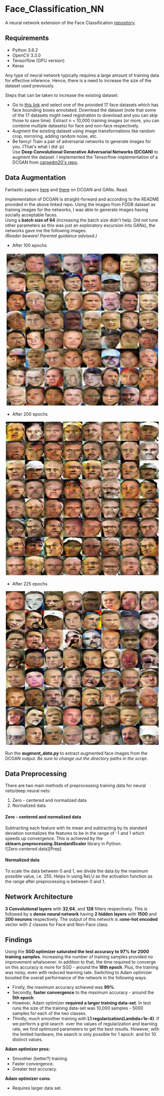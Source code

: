 # Face_Classification_NN
A neural network extension of the Face Classification [repository].

## Requirements
* Python 3.6.2
* OpenCV 3.3.0
* Tensorflow (GPU version)
* Keras


Any type of neural network typically requires a large amount of training data for effective inference. Hence, there is a need to increase the size of the dataset used previously.

Steps that can be taken to increase the existing dataset:
* Go to [this link] and select one of the provided 17 face datasets which has face bounding boxes annotated. Download the dataset (note that some of the 17 datasets might need registration to download and you can skip those to save time). Extract n = 10,000 training images (or more, you can combine multiple datasets) for face and non-face respectively.
* Augment the existing dataset using image transformations like random crop, mirroring, adding random noise, etc.
* Be fancy! Train a pair of adversarial networks to generate images for you. (That's what I did :p)  
Use **​Deep Convolutional ​Generative Adversarial Networks (DCGAN)** to augment the
dataset. I implemented the Tensorflow implementation of a DCGAN from [carpedm20's repo].

## Data Augmentation

Fantastic papers [here] and [there] on DCGAN and GANs. Read.

Implementation of DCGAN is straight-forward and according to the README provided in the above linked repo. Using the images from FDDB dataset as training images for the networks, I was able to generate images having socially acceptable faces.  
Using a **batch size of 64** (increasing the batch size didn't help. Did not tune other parameters as this was just an exploratory excursion into GANs), the networks gave me the following images:  
*(Reader beware! Parental guidance advised.)*

* After 100 epochs

![GAN 100eps][100eps]

* After 200 epochs

![GAN 200eps][200eps]

* After 225 epochs

![GAN 225eps][225eps]

Run the ***augment_data.py*** to extract augmented face images from the DCGAN output. *Be sure to change out the directory paths in the script.*

## Data Preprocessing
There are two main methods of preprocessing training data for neural nets/deep neural nets:
1. Zero - centered and normalized data
2. Normalized data

  #### Zero - centered and normalized data
  Subtracting each feature with its mean and subtracting by its standard deviation normalizes the features to be in the range of -1 and 1 which speeds up convergence. This is achieved by the ​**sklearn.preprocessing.StandardScaler** library in Python.  
![Zero-centered data][Prep]

  #### Normalized data
  To scale the data between 0 and 1, we divide the data by the maximum possible value, i.e. 255.
  Helps in using ReLU as the activation function as the range after preprocessing is between 0 and 1.

## Network Architecture
**3 Convolutional layers** ​with ​**32**, **​64**​, and **​128** ​filters ​respectively.
This is followed by a ​**dense neural network** ​having **​2 hidden layers**​ with ​**1500** and **​200 neurons** respectively. The output of this network is a **​one-hot encoded** ​vector with 2 classes for Face and Non-Face class.

## Findings
Using the **SGD optimizer saturated the test accuracy to 97% for 2000 training samples**.
Increasing the number of training samples provided no improvement whatsoever. In addition to
that, the time required to converge on this accuracy is more for SGD - around the **18th epoch**. Plus, the training was noisy, even with reduced learning rate.
Switching to Adam optimizer boosted the overall performance of the network in the following
ways:
* Firstly, the maximum accuracy achieved was **99%**.
* Secondly, **faster convergence** to the maximum accuracy - around the **5th epoch**.
* However, Adam optimizer **required a larger training data-set**. In test runs the size of the training data-set was 10,000 samples - 5000 samples for each of
the two classes.
* Thirdly, much smoother training with **L1 regularization(Lambda=1e-4)**.
If we perform a ​grid search ​ over the values of regularization and learning rate, we find
optimized parameters to get the best results. However, with the limited hardware, the search is
only possible for ​1 epoch ​ and for ​10 distinct values.

**Adam optimizer pros:**
* Smoother (better?) training.
* Faster convergence.
* Greater test accuracy.

**Adam optimizer cons:**
* Requires larger data set.

[repository]: https://github.com/hgarud/Face_Classification
[this link]: https://github.com/betars/Face-Resources
[carpedm20's repo]: https://github.com/carpedm20/DCGAN-tensorflow
[here]: https://arxiv.org/pdf/1511.06434.pdf
[there]: https://arxiv.org/pdf/1406.2661.pdf
[100eps]: https://github.com/hgarud/Face_Classification_NN/blob/master/Graphics/GAN-Faces-100eps.png
[200eps]: https://github.com/hgarud/Face_Classification_NN/blob/master/Graphics/GAN-Faces-200eps.png
[225eps]: https://github.com/hgarud/Face_Classification_NN/blob/master/Graphics/GAN-Faces-225eps.png
